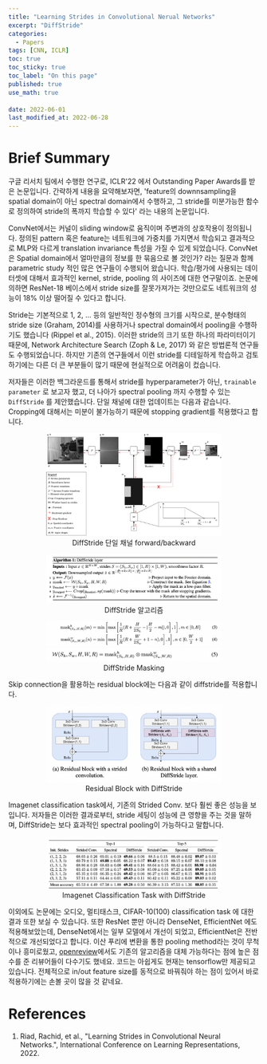 ```yaml
---
title: "Learning Strides in Convolutional Nerual Networks"
excerpt: "DiffStride"
categories:
  - Papers
tags: [CNN, ICLR]
toc: true
toc_sticky: true
toc_label: "On this page"
published: true
use_math: true

date: 2022-06-01
last_modified_at: 2022-06-28
---
```

# Brief Summary
구글 리서치 팀에서 수행한 연구로, ICLR'22 에서 Outstanding Paper Awards를 받은 논문입니다. 간략하게 내용을 요약해보자면, 'feature의 downnsampling을 spatial domain이 아닌 spectral domain에서 수행하고, 그 stride를 미분가능한 함수로 정의하여 stride의 폭까지 학습할 수 있다' 라는 내용의 논문입니다.

ConvNet에서는 커널이 sliding window로 움직이며 주변과의 상호작용이 정의됩니다. 정의된 pattern 혹은 feature는 네트워크에 가중치를 가지면서 학습되고 결과적으로 MLP와 다르게 translation invariance 특성을 가질 수 있게 되었습니다. 
ConvNet은 Spatial domain에서 얼마만큼의 정보를 한 묶음으로 볼 것인가? 라는 질문과 함께 parametric study 적인 많은 연구들이 수행되어 왔습니다. 
학습/평가에 사용되는 데이터셋에 대해서 효과적인 kernel, stride, pooling 의 사이즈에 대한 연구말이죠. 논문에 의하면 ResNet-18 베이스에서 stride size를 잘못가져가는 것만으로도 네트워크의 성능이 18% 이상 떨어질 수 있다고 합니다.

Stride는 기본적으로 1, 2, ... 등의 일반적인 정수형의 크기를 시작으로, 분수형태의 stride size (Graham, 2014)를 사용하거나 spectral  domain에서 pooling을 수행하기도 했습니다 (Rippel et al., 2015). 이러한 stride의 크기 또한 하나의 파라미터이기 때문에, Network Architecture Search (Zoph & Le, 2017) 와 같은 방법론적 연구들도 수행되었습니다. 하지만 기존의 연구들에서 이런 stride를 디테일하게 학습하고 검토하기에는 다른 더 큰 부분들이 많기 때문에 현실적으로 어려움이 컸습니다.

저자들은 이러한 백그라운드를 통해서 stride를 hyperparameter가 아닌, `trainable parameter` 로 보고자 했고, 더 나아가 spectral pooling 까지 수행할 수 있는 `DiffStride` 를 제안했습니다. 단일 채널에 대한 업데이트는 다음과 같습니다. Cropping에 대해서는 미분이 불가능하기 때문에 stopping gradient를 적용했다고 합니다.

<center>
<figure style="width: 70%"> <img src="/Images/Study/diffstride/diffstride.png" alt="DiffStride"/>
<figcaption>DiffStride 단일 채널 forward/backward</figcaption>
</figure>
</center>

<center>
<figure style="width: 70%"> <img src="/Images/Study/diffstride/algorithms.png" alt="DiffStride"/>
<figcaption>DiffStride 알고리즘</figcaption>
</figure>
</center>

<center>
<figure style="width: 70%"> <img src="/Images/Study/diffstride/mask1.png" alt="DiffStride"/>
<img src="/Images/Study/diffstride/mask2.png" alt="DiffStride"/>
<figcaption>DiffStride Masking</figcaption>
</figure>
</center>

Skip connection을 활용하는 residual block에는 다음과 같이 diffstride를 적용합니다.
<center>
<figure style="width: 70%"> <img src="/Images/Study/diffstride/residual.png" alt="DiffStride"/>
<figcaption>Residual Block with DiffStride</figcaption>
</figure>
</center>

Imagenet classification task에서, 기존의 Strided Conv. 보다 훨씬 좋은 성능을 보입니다. 저자들은 이러한 결과로부터, stride 세팅이 성능에 큰 영향을 주는 것을 말하며, DiffStride는 보다 효과적인 spectral pooling이 가능하다고 말합니다.
<center>
<figure style="width: 70%"> <img src="/Images/Study/diffstride/imagenet.png" alt="diffstride"/>
<figcaption>Imagenet Classification Task with DiffStride</figcaption>
</figure>
</center>


이외에도 논문에는 오디오, 멀티태스크, CIFAR-10(100) classification task 에 대한 결과 또한 보실 수 있습니다. 또한 ResNet 뿐만 아니라 DenseNet, EfficientNet 에도 적용해보았는데, DenseNet에서는 일부 모델에서 개선이 되었고, EfficientNet은 전반적으로 개선되었다고 합니다. 이산 푸리에 변환을 통한 pooling method라는 것이 무척이나 흥미로웠고, [openreview](https://openreview.net/forum?id=M752z9FKJP)에서도 기존의 알고리즘을 대체 가능하다는 점에 높은 점수를 준 리뷰어들이 다수기도 했네요.
코드는 아쉽게도 현재는 tensorflow만 제공되고 있습니다. 전체적으로 in/out feature size를 동적으로 바꿔줘야 하는 점이 있어서 바로 적용하기에는 손볼 곳이 많을 것 같네요. 

# References
1. Riad, Rachid, et al., "Learning Strides in Convolutional Neural Networks.", International Conference on Learning Representations, 2022.